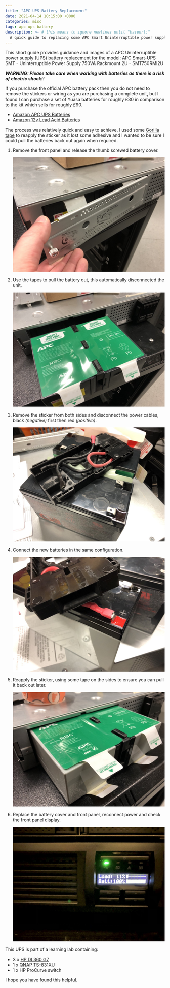 ```yaml
---
title: "APC UPS Battery Replacement"
date: 2021-04-14 10:15:00 +0000
categories: misc
tags: apc ups battery
description: >- # this means to ignore newlines until "baseurl:"
  A quick guide to replacing some APC Smart Uninterruptible power supply (UPS) SMT batteries for model SMT750RMI2U.
---
```


This short guide provides guidance and images of a APC Uninterruptible power supply (UPS) battery replacement for the model: APC Smart-UPS SMT - Uninterruptible Power Supply 750VA Rackmount 2U - SMT750RMI2U

***WARNING: Please take care when working with batteries as there is a risk of electric shock!!***

If you purchase the official APC battery pack then you do not need to remove the stickers or wiring as you are purchasing a complete unit, but I found I can purchase a set of Yuasa batteries for roughly £30 in comparison to the kit which sells for roughly £90.

* [Amazon APC UPS Batteries](https://amzn.to/3mIqKFk)
* [Amazon 12v Lead Acid Batteries](https://amzn.to/3tnAreY)

The process was relatively quick and easy to achieve, I used some [Gorilla tape](https://amzn.to/2QrbMHt) to reapply the sticker as it lost some adhesive and I wanted to be sure I could pull the batteries back out again when required.

1. Remove the front panel and release the thumb screwed battery cover.

   ![ups_battery_remove_cover](/assets/images/posts/ups_battery_remove_cover.jpg)

2. Use the tapes to pull the battery out, this automatically disconnected the unit.

   ![ups_battery_pullout](/assets/images/posts/ups_battery_pullout.jpg)

3. Remove the sticker from both sides and disconnect the power cables, black *(negative)* first then red *(positive)*.

   ![ups_battery_remove_stickers_disconnect](/assets/images/posts/ups_battery_remove_stickers_disconnect.jpg)

4. Connect the new batteries in the same configuration.

   ![ups_battery_reconnect_cables](/assets/images/posts/ups_battery_reconnect_cables.jpg)

5. Reapply the sticker, using some tape on the sides to ensure you can pull it back out later.

   ![ups_battery_tape_sticker](/assets/images/posts/ups_battery_tape_sticker.jpg)

6. Replace the battery cover and front panel, reconnect power and check the front panel display.

   ![ups_battery_100_working](/assets/images/posts/ups_battery_100_working.jpg)

This UPS is part of a learning lab containing:

* 3 x [HP DL360 G7](https://support.hpe.com/hpesc/public/docDisplay?docId=emr_na-c02206768)
* 1 x [QNAP TS-831XU](https://www.qnap.com/en-uk/product/ts-831xu)
* 1 x HP ProCurve switch

I hope you have found this helpful.